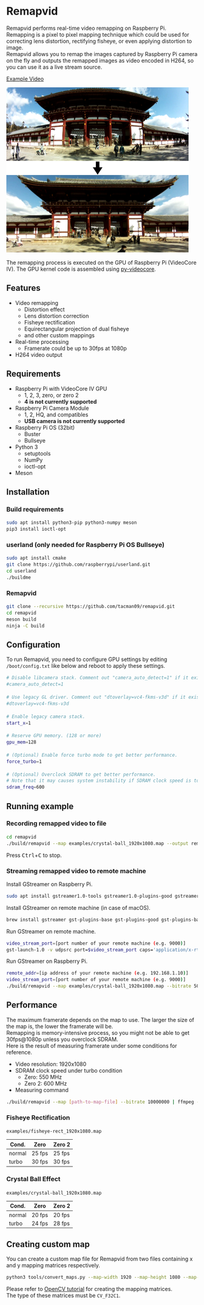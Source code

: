 # Remapvid

Remapvid performs real-time video remapping on Raspberry Pi.  
Remapping is a pixel to pixel mapping technique which could be used for correcting lens distortion, rectifying fisheye, or even applying distortion to image.  
Remapvid allows you to remap the images captured by Raspberry Pi camera on the fly and outputs the remapped images as video encoded in H264, so you can use it as a live stream source.

[Example Video](https://www.youtube.com/watch?v=znkMd5O7y7M)

![rectify-fisheye](doc/rectify-fisheye.png)

The remapping process is executed on the GPU of Raspberry Pi (VideoCore IV). The GPU kernel code is assembled using [py-videocore](https://github.com/nineties/py-videocore).

## Features

- Video remapping
  - Distortion effect
  - Lens distortion correction
  - Fisheye rectification
  - Equirectangular projection of dual fisheye
  - and other custom mappings
- Real-time processing
  - Framerate could be up to 30fps at 1080p
- H264 video output

## Requirements

- Raspberry Pi with VideoCore IV GPU
  - 1, 2, 3, zero, or zero 2
  - __4 is not currently supported__
- Raspberry Pi Camera Module
  - 1, 2, HQ, and compatibles
  - __USB camera is not currently supported__
- Raspberry Pi OS (32bit)
  - Buster
  - Bullseye
- Python 3
  - setuptools
  - NumPy
  - ioctl-opt
- Meson

## Installation

### Build requirements

```bash
sudo apt install python3-pip python3-numpy meson
pip3 install ioctl-opt
```

### userland (only needed for Raspberry Pi OS Bullseye)

```bash
sudo apt install cmake
git clone https://github.com/raspberrypi/userland.git
cd userland
./buildme
```

### Remapvid

```bash
git clone --recursive https://github.com/tacman09/remapvid.git
cd remapvid
meson build
ninja -C build
```

## Configuration

To run Remapvid, you need to configure GPU settings by editing `/boot/config.txt` like below and reboot to apply these settings.

```bash
# Disable libcamera stack. Comment out "camera_auto_detect=1" if it exists.
#camera_auto_detect=1

# Use legacy GL driver. Comment out "dtoverlay=vc4-fkms-v3d" if it exists.
#dtoverlay=vc4-fkms-v3d

# Enable legacy camera stack.
start_x=1

# Reserve GPU memory. (128 or more)
gpu_mem=128

# (Optional) Enable force turbo mode to get better performance.
force_turbo=1

# (Optional) Overclock SDRAM to get better performance.
# Note that it may causes system instability if SDRAM clock speed is too high.
sdram_freq=600
```

## Running example

### Recording remapped video to file

```bash
cd remapvid
./build/remapvid --map examples/crystal-ball_1920x1080.map --output remapped.h264
```

Press <kbd>Ctrl</kbd>+<kbd>C</kbd> to stop.

### Streaming remapped video to remote machine

Install GStreamer on Raspberry Pi.

```bash
sudo apt install gstreamer1.0-tools gstreamer1.0-plugins-good gstreamer1.0-plugins-bad gstreamer1.0-libav
```

Install GStreamer on remote machine (in case of macOS).

```bash
brew install gstreamer gst-plugins-base gst-plugins-good gst-plugins-bad gst-libav
```

Run GStreamer on remote machine.

```bash
video_stream_port=[port number of your remote machine (e.g. 9000)]
gst-launch-1.0 -v udpsrc port=$video_stream_port caps='application/x-rtp, media=(string)video, clock-rate=(int)90000, encoding-name=(string)H264' ! rtph264depay ! avdec_h264 ! videoconvert ! autovideosink sync=false
```

Run GStreamer on Raspberry Pi.

```bash
remote_addr=[ip address of your remote machine (e.g. 192.168.1.10)]
video_stream_port=[port number of your remote machine (e.g. 9000)]
./build/remapvid --map examples/crystal-ball_1920x1080.map --bitrate 5000000 | gst-launch-1.0 -v fdsrc ! h264parse ! rtph264pay config-interval=10 pt=96 ! udpsink host=$remote_addr port=$video_stream_port
```

## Performance

The maximum framerate depends on the map to use. The larger the size of the map is, the lower the framerate will be.  
Remapping is memory-intensive process, so you might not be able to get 30fps@1080p unless you overclock SDRAM.  
Here is the result of measuring framerate under some conditions for reference.

- Video resolution: 1920x1080
- SDRAM clock speed under turbo condition
  - Zero: 550 MHz
  - Zero 2: 600 MHz
- Measuring command
```bash
./build/remapvid --map [path-to-map-file] --bitrate 10000000 | ffmpeg -re -f h264 -framerate 30 -i - -vcodec copy -f mp4 /dev/null
```

### Fisheye Rectification

`examples/fisheye-rect_1920x1080.map`

| Cond.  | Zero   | Zero 2 |
|--------|--------|--------|
| normal | 25 fps | 25 fps |
| turbo  | 30 fps | 30 fps |

### Crystal Ball Effect

`examples/crystal-ball_1920x1080.map`

| Cond.  | Zero   | Zero 2 |
|--------|--------|--------|
| normal | 20 fps | 20 fps |
| turbo  | 24 fps | 28 fps |

## Creating custom map

You can create a custom map file for Remapvid from two files containing x and y mapping matrices respectively.

```bash
python3 tools/convert_maps.py --map-width 1920 --map-height 1080 --map-x map_x.dat --map-y map_y.dat --output remapvid_1920x1080.map
```

Please refer to [OpenCV tutorial](https://docs.opencv.org/4.5.1/d1/da0/tutorial_remap.html) for creating the mapping matrices.  
The type of these matrices must be `CV_F32C1`.
